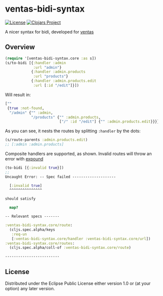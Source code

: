 # ventas-bidi-syntax

[![License](https://img.shields.io/badge/License-EPL%201.0-red.svg)](https://opensource.org/licenses/EPL-1.0)
[![Clojars Project](https://img.shields.io/clojars/v/joelsanchez/ventas-bidi-syntax.svg)](https://clojars.org/joelsanchez/ventas-bidi-syntax)

A nicer syntax for bidi, developed for [ventas](https://github.com/JoelSanchez/ventas)

## Overview

```clojure
(require '[ventas-bidi-syntax.core :as s])
(s/to-bidi [{:handler :admin
             :url "admin"}
            {:handler :admin.products
             :url "products"}
            {:handler :admin.products.edit
             :url [:id "/edit"]}])
```

Will result in:

```clojure
[""
 {true :not-found,
  "/admin" {"" :admin,
            "/products" {"" :admin.products,
                         ["/" :id "/edit"] {"" :admin.products.edit}}}}]
```
As you can see, it nests the routes by splitting `:handler` by the dots:

```clojure
(s/route-parents :admin.products.edit)
;; [:admin :admin.products]
```

Composite handlers are supported, as shown. Invalid routes will throw an error with [expound](https://github.com/bhb/expound)

```clojure
(to-bidi [{:invalid true}])
;;
Uncaught Error: -- Spec failed --------------------

  [:invalid true]
  ^^^^^^^^^^^^^^^

should satisfy

  map?

-- Relevant specs -------

:ventas-bidi-syntax.core/route:
  (cljs.spec.alpha/keys
   :req-un
   [:ventas-bidi-syntax.core/handler :ventas-bidi-syntax.core/url])
:ventas-bidi-syntax.core/routes:
  (cljs.spec.alpha/coll-of :ventas-bidi-syntax.core/route)

-------------------------
```



## License

Distributed under the Eclipse Public License either version 1.0 or (at your option) any later version.
